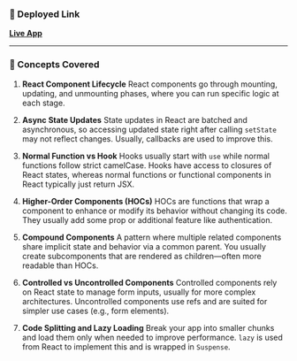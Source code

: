 ### 🔗 Deployed Link

**[Live App](https://day5-fck8.onrender.com/)**

---

### 📘 Concepts Covered

1. **React Component Lifecycle**
   React components go through mounting, updating, and unmounting phases, where you can run specific logic at each stage.

2. **Async State Updates**
   State updates in React are batched and asynchronous, so accessing updated state right after calling `setState` may not reflect changes. Usually, callbacks are used to improve this.

3. **Normal Function vs Hook**
   Hooks usually start with `use` while normal functions follow strict camelCase. Hooks have access to closures of React states, whereas normal functions or functional components in React typically just return JSX.

4. **Higher-Order Components (HOCs)**
   HOCs are functions that wrap a component to enhance or modify its behavior without changing its code. They usually add some prop or additional feature like authentication.

5. **Compound Components**
   A pattern where multiple related components share implicit state and behavior via a common parent. You usually create subcomponents that are rendered as children—often more readable than HOCs.

6. **Controlled vs Uncontrolled Components**
   Controlled components rely on React state to manage form inputs, usually for more complex architectures. Uncontrolled components use refs and are suited for simpler use cases (e.g., form elements).

7. **Code Splitting and Lazy Loading**
   Break your app into smaller chunks and load them only when needed to improve performance. `lazy` is used from React to implement this and is wrapped in `Suspense`.
